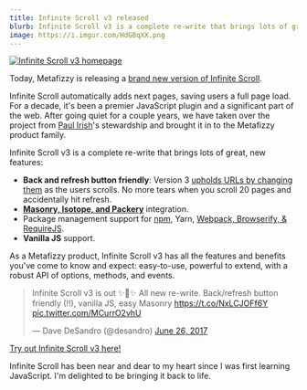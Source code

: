 ```yaml
---
title: Infinite Scroll v3 released
blurb: Infinite Scroll v3 is a complete re-write that brings lots of great, new features
image: https://i.imgur.com/HdGBqXX.png
---
```


[![Infinite Scroll v3 homepage](https://i.imgur.com/HdGBqXX.png)](https://infinite-scroll.com)

Today, Metafizzy is releasing a [brand new version of Infinite Scroll](https://infinite-scroll.com).

Infinite Scroll automatically adds next pages, saving users a full page load. For a decade, it's been a premier JavaScript plugin and a significant part of the web. After going quiet for a couple years, we have taken over the project from [Paul Irish](https://paulirish.com)'s stewardship and brought it in to the Metafizzy product family.

Infinite Scroll v3 is a complete re-write that brings lots of great, new features:

+ **Back and refresh button friendly**: Version 3 [upholds URLs by changing them](https://infinite-scroll.com/options.html#history) as the users scrolls. No more tears when you scroll 20 pages and accidentally hit refresh.
+ [**Masonry, Isotope, and Packery**](https://infinite-scroll.com/options.html#outlayer) integration.
+ Package management support for [npm](https://npmjs.com/package/infinite-scroll), Yarn, [Webpack, Browserify, & RequireJS](https://infinite-scroll.com/extras.html#module-loaders).
+ **Vanilla JS** support.

As a Metafizzy product, Infinite Scroll v3 has all the features and benefits you've come to know and expect: easy-to-use, powerful to extend, with a robust API of options, methods, and events.

<blockquote class="twitter-video" data-lang="en"><p lang="en" dir="ltr">Infinite Scroll v3 is out ✨📜✨ All new re-write. Back/refresh button friendly (!!), vanilla JS, easy Masonry <a href="https://t.co/NxLCJOFf6Y">https://t.co/NxLCJOFf6Y</a> <a href="https://t.co/MCurrO2vhU">pic.twitter.com/MCurrO2vhU</a></p>&mdash; Dave DeSandro (@desandro) <a href="https://twitter.com/desandro/status/879336249483460608">June 26, 2017</a></blockquote>
<script async src="//platform.twitter.com/widgets.js" charset="utf-8"></script>

[Try out Infinite Scroll v3 here!](https://infinite-scroll.com)

Infinite Scroll has been near and dear to my heart since I was first learning JavaScript. I'm delighted to be bringing it back to life.
